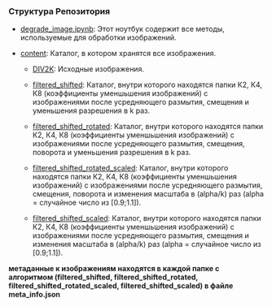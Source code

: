 ### Структура Репозитория
- [degrade_image.ipynb](https://github.com/Hprimer/Increasing-Image-Resolution/blob/main/degrade_image.ipynb): Этот ноутбук содержит все методы, используемые для обработки изображений.

- [content](https://github.com/Hprimer/Increasing-Image-Resolution/tree/main/content): Каталог, в котором хранятся все изображения.

  - [DIV2K](https://github.com/Hprimer/Increasing-Image-Resolution/tree/main/content/DIV2K): Исходные изображения.

  - [filtered_shifted](https://github.com/Hprimer/Increasing-Image-Resolution/tree/main/content/filtered_shifted): Каталог, внутри которого находятся папки К2, К4, К8 (коэффициенты уменшьшения изображений) с изображениями после усредняющего размытия, смещения и уменьшения разрешения в k раз.

  - [filtered_shifted_rotated](https://github.com/Hprimer/Increasing-Image-Resolution/tree/main/content/filtered_shifted_rotated): Каталог, внутри которого находятся папки К2, К4, К8 (коэффициенты уменшьшения изображений) с изображениями после усредняющего размытия, смещения, поворота и уменьшения разрешения в k раз.

  - [filtered_shifted_rotated_scaled](https://github.com/Hprimer/Increasing-Image-Resolution/tree/main/content/filtered_shifted_rotated_scaled): Каталог, внутри которого находятся папки К2, К4, К8 (коэффициенты уменшьшения изображений) с изображениями после усредняющего размытия, смещения, поворота и изменения масштаба в (alpha/k) раз (alpha = случайное число из [0.9;1.1]).

  - [filtered_shifted_scaled](https://github.com/Hprimer/Increasing-Image-Resolution/tree/main/content/filtered_shifted_scaled): Каталог, внутри которого находятся папки К2, К4, К8 (коэффициенты уменшьшения изображений) с изображениями после усредняющего размытия, смещения и изменения масштаба в (alpha/k) раз (alpha = случайное число из [0.9;1.1]).

**метаданные к изображениям находятся в каждой папке с алгоритмом (filtered_shifted, filtered_shifted_rotated, filtered_shifted_rotated_scaled, filtered_shifted_scaled) в файле meta_info.json**
